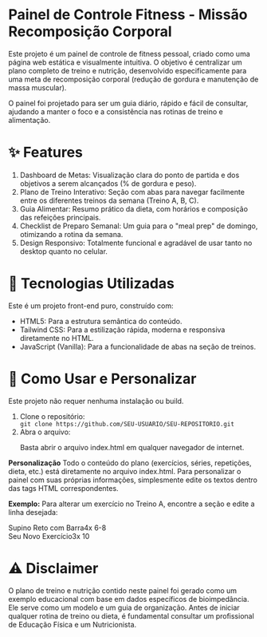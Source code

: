 <h1>Painel de Controle Fitness - Missão Recomposição Corporal</h1>
Este projeto é um painel de controle de fitness pessoal, criado como uma página web estática e visualmente intuitiva. O objetivo é centralizar um plano completo de treino e nutrição, desenvolvido especificamente para uma meta de recomposição corporal (redução de gordura e manutenção de massa muscular).

O painel foi projetado para ser um guia diário, rápido e fácil de consultar, ajudando a manter o foco e a consistência nas rotinas de treino e alimentação.

<h1>✨ Features</h1>
<ol>
  <li>Dashboard de Metas: Visualização clara do ponto de partida e dos objetivos a serem alcançados (% de gordura e peso).</li>
  <li>Plano de Treino Interativo: Seção com abas para navegar facilmente entre os diferentes treinos da semana (Treino A, B, C).</li>
  <li>Guia Alimentar: Resumo prático da dieta, com horários e composição das refeições principais.</li>
  <li>Checklist de Preparo Semanal: Um guia para o "meal prep" de domingo, otimizando a rotina da semana.</li>
  <li>Design Responsivo: Totalmente funcional e agradável de usar tanto no desktop quanto no celular.</li>
</ol>

<h1>🚀 Tecnologias Utilizadas</h1>
<p>Este é um projeto front-end puro, construído com:</p>

<ul>
  <li>HTML5: Para a estrutura semântica do conteúdo.</li>
  <li>Tailwind CSS: Para a estilização rápida, moderna e responsiva diretamente no HTML.</li>
  <li>JavaScript (Vanilla): Para a funcionalidade de abas na seção de treinos.</li>
</ul>

<h1>🔧 Como Usar e Personalizar</h1>
Este projeto não requer nenhuma instalação ou build.
<ol>
  <li>Clone o repositório:</li>
  <code>git clone https://github.com/SEU-USUARIO/SEU-REPOSITORIO.git</code>

  <li>Abra o arquivo:</li>
  <p>Basta abrir o arquivo index.html em qualquer navegador de internet.</p>
</ol>

<strong>Personalização</strong>
Todo o conteúdo do plano (exercícios, séries, repetições, dieta, etc.) está diretamente no arquivo index.html. Para personalizar o painel com suas próprias informações, simplesmente edite os textos dentro das tags HTML correspondentes.

<strong>Exemplo:</strong> Para alterar um exercício no Treino A, encontre a seção <!-- TREINO A --> e edite a linha desejada:

<!-- Linha original -->
<div class="workout-card bg-gray-700 p-3 rounded-md flex justify-between items-center"><span>Supino Reto com Barra</span><span class="font-bold text-emerald-400">4x 6-8</span></div>

<!-- Linha editada -->
<div class="workout-card bg-gray-700 p-3 rounded-md flex justify-between items-center"><span>Seu Novo Exercício</span><span class="font-bold text-emerald-400">3x 10</span></div>

<h1>⚠️ Disclaimer</h1>
O plano de treino e nutrição contido neste painel foi gerado como um exemplo educacional com base em dados específicos de bioimpedância. Ele serve como um modelo e um guia de organização. Antes de iniciar qualquer rotina de treino ou dieta, é fundamental consultar um profissional de Educação Física e um Nutricionista.